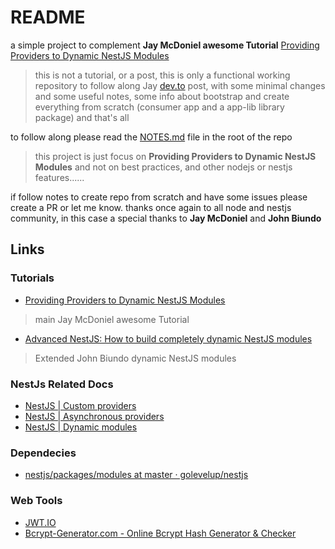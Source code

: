 # README

a simple project to complement **Jay McDoniel awesome Tutorial** [Providing Providers to Dynamic NestJS Modules](https://dev.to/nestjs/providing-providers-to-dynamic-nestjs-modules-1i6n)

> this is not a tutorial, or a post, this is only a functional working repository to follow along Jay [dev.to](https://dev.to) post, with some minimal changes and some useful notes, some info about bootstrap and create everything from scratch (consumer app and a app-lib library package) and that's all

to follow along please read the [NOTES.md](NOTES.md) file in the root of the repo

> this project is just focus on **Providing Providers to Dynamic NestJS Modules** and not on best practices, and other nodejs or nestjs features......

if follow notes to create repo from scratch and have some issues please create a PR or let me know. thanks once again to all node and nestjs community, in this case a special thanks to **Jay McDoniel** and **John Biundo**

## Links

### Tutorials

- [Providing Providers to Dynamic NestJS Modules](https://dev.to/nestjs/providing-providers-to-dynamic-nestjs-modules-1i6n)

> main Jay McDoniel awesome Tutorial

- [Advanced NestJS: How to build completely dynamic NestJS modules](https://dev.to/nestjs/advanced-nestjs-how-to-build-completely-dynamic-nestjs-modules-1370)

> Extended John Biundo dynamic NestJS modules

### NestJs Related Docs

- [NestJS | Custom providers](https://docs.nestjs.com/fundamentals/custom-providers)
- [NestJS | Asynchronous providers](https://docs.nestjs.com/fundamentals/async-providers)
- [NestJS | Dynamic modules](https://docs.nestjs.com/fundamentals/dynamic-modules)

### Dependecies

- [nestjs/packages/modules at master · golevelup/nestjs](https://github.com/golevelup/nestjs/tree/master/packages/modules)

### Web Tools

- [JWT.IO](https://jwt.io/)
- [Bcrypt-Generator.com - Online Bcrypt Hash Generator & Checker](https://bcrypt-generator.com/)

